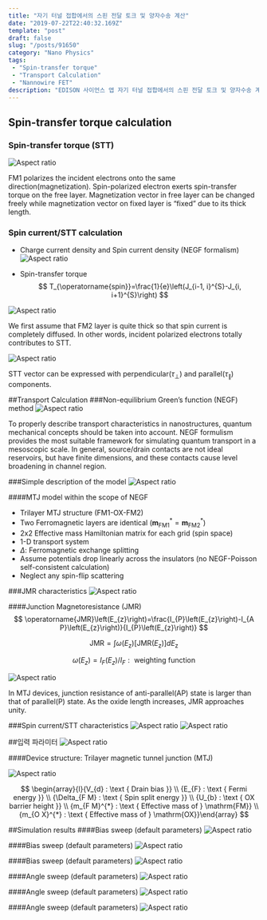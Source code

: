 ```yaml
---
title: "자기 터널 접합에서의 스핀 전달 토크 및 양자수송 계산"
date: "2019-07-22T22:40:32.169Z"
template: "post"
draft: false
slug: "/posts/91650"
category: "Nano Physics"
tags: 
 - "Spin-transfer torque"
 - "Transport Calculation"
 - "Nannowire FET"
description: "EDISON 사이언스 앱 자기 터널 접합에서의 스핀 전달 토크 및 양자수송 계산"
---
```



## Spin-transfer torque calculation
### Spin-transfer torque (STT)
![Aspect ratio](/media/POST/9165/0.jpg)

FM1 polarizes the incident electrons onto the same direction(magnetization). Spin-polarized electron exerts spin-transfer torque on the free layer. Magnetization vector in free layer can be changed freely while magnetization vector on fixed layer is “fixed” due to its thick length.

### Spin current/STT calculation
- Charge current density and Spin current density (NEGF formalism)
![Aspect ratio](/media/POST/9165/1.jpg)


- Spin-transfer torque
$$
T_{\operatorname{spin}}=\frac{1}{e}\left(J_{i-1, i}^{S}-J_{i, i+1}^{S}\right)
$$

![Aspect ratio](/media/POST/9165/1234.jpg)

We first assume that FM2 layer is quite thick so that spin current is completely diffused. In other words, incident polarized electrons totally contributes to STT. 

![Aspect ratio](/media/POST/9165/1235.jpg)


STT vector can be expressed with perpendicular$\left(\tau_{\perp}\right)$ and parallel$\left(\tau_{ \|}\right)$ components.

##Transport Calculation
###Non-equilibrium Green’s function (NEGF) method
![Aspect ratio](/media/POST/9165/3.jpg)

To properly describe transport characteristics in nanostructures, quantum mechanical concepts should be taken into account. NEGF formulism provides the most suitable framework for simulating quantum transport in a mesoscopic scale. In general, source/drain contacts are not ideal reservoirs, but have finite dimensions, and these contacts cause level broadening in channel region.

###Simple description of the model
![Aspect ratio](/media/POST/9165/4.jpg)

####MTJ model within the scope of NEGF 
- Trilayer MTJ structure (FM1-OX-FM2)
- Two Ferromagnetic layers are identical $\left(\mathbf{m}_{\mathrm{FM} 1}^{*}=\mathbf{m}_{\mathrm{FM} 2}^{*}\right)$
- 2x2 Effective mass Hamiltonian matrix for each grid (spin space)
- 1-D transport system
- $\Delta$: Ferromagnetic exchange splitting
- Assume potentials drop linearly across the insulators (no NEGF-Poisson self-consistent calculation) 
- Neglect any spin-flip scattering


###JMR characteristics
![Aspect ratio](/media/POST/9165/5.jpg)

####Junction Magnetoresistance (JMR)
$$
\operatorname{JMR}\left(E_{z}\right)=\frac{I_{P}\left(E_{z}\right)-I_{A P}\left(E_{z}\right)}{I_{P}\left(E_{z}\right)}
$$

$$
\mathrm{JMR}=\int \omega\left(E_{\mathrm{z}}\right)\left[\mathrm{JMR}\left(E_{\mathrm{z}}\right)\right] d E_{\mathrm{z}}
$$

$$
\omega\left(E_{z}\right)=I_{F}\left(E_{z}\right) / I_{F} : \text { weighting function }
$$

![Aspect ratio](/media/POST/9165/6.jpg)

In MTJ devices, junction resistance of anti-parallel(AP) state is larger than that of parallel(P) state. As the oxide length increases, JMR approaches unity.

###Spin current/STT characteristics
![Aspect ratio](/media/POST/9165/7.jpg)
![Aspect ratio](/media/POST/9165/8.jpg)



##입력 파라미터
![Aspect ratio](/media/POST/9165/16.jpg)

####Device structure: Trilayer magnetic tunnel junction $(\mathrm{MT} \mathrm{J})$

![Aspect ratio](/media/POST/9165/17.jpg)

$$
\begin{array}{l}{V_{d} : \text { Drain bias }} \\ {E_{F} : \text { Fermi energy }} \\ {\Delta_{F M} : \text { Spin split energy }} \\ {U_{b} : \text { OX barrier height }} \\ {m_{F M}^{*} : \text { Effective mass of } \mathrm{FM}} \\ {m_{O X}^{*} : \text { Effective mass of } \mathrm{OX}}\end{array}
$$


##Simulation results
####Bias sweep (default parameters)
![Aspect ratio](/media/POST/9165/25.jpg)

####Bias sweep (default parameters)
![Aspect ratio](/media/POST/9165/26.jpg)

####Bias sweep (default parameters)
![Aspect ratio](/media/POST/9165/27.jpg)

####Angle sweep (default parameters)
![Aspect ratio](/media/POST/9165/28.jpg)

####Angle sweep (default parameters)
![Aspect ratio](/media/POST/9165/29.jpg)

####Angle sweep (default parameters)
![Aspect ratio](/media/POST/9165/30.jpg)


